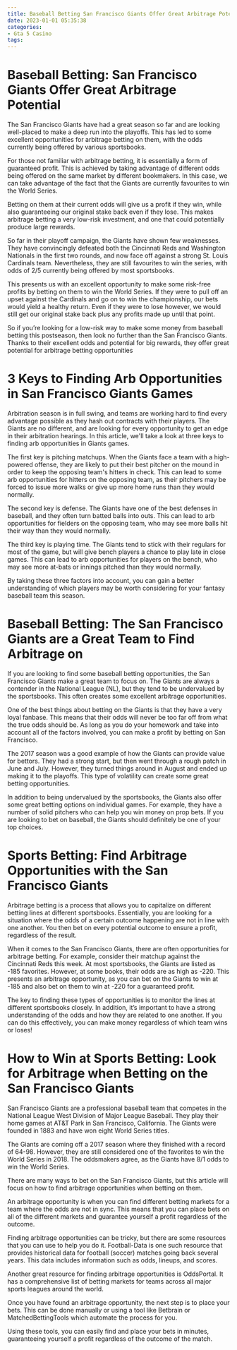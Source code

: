 ```yaml
---
title: Baseball Betting San Francisco Giants Offer Great Arbitrage Potential
date: 2023-01-01 05:35:38
categories:
- Gta 5 Casino
tags:
---
```



#  Baseball Betting: San Francisco Giants Offer Great Arbitrage Potential

The San Francisco Giants have had a great season so far and are looking well-placed to make a deep run into the playoffs. This has led to some excellent opportunities for arbitrage betting on them, with the odds currently being offered by various sportsbooks.

For those not familiar with arbitrage betting, it is essentially a form of guaranteed profit. This is achieved by taking advantage of different odds being offered on the same market by different bookmakers. In this case, we can take advantage of the fact that the Giants are currently favourites to win the World Series.

Betting on them at their current odds will give us a profit if they win, while also guaranteeing our original stake back even if they lose. This makes arbitrage betting a very low-risk investment, and one that could potentially produce large rewards.

So far in their playoff campaign, the Giants have shown few weaknesses. They have convincingly defeated both the Cincinnati Reds and Washington Nationals in the first two rounds, and now face off against a strong St. Louis Cardinals team. Nevertheless, they are still favourites to win the series, with odds of 2/5 currently being offered by most sportsbooks.

This presents us with an excellent opportunity to make some risk-free profits by betting on them to win the World Series. If they were to pull off an upset against the Cardinals and go on to win the championship, our bets would yield a healthy return. Even if they were to lose however, we would still get our original stake back plus any profits made up until that point.

So if you’re looking for a low-risk way to make some money from baseball betting this postseason, then look no further than the San Francisco Giants. Thanks to their excellent odds and potential for big rewards, they offer great potential for arbitrage betting opportunities

#  3 Keys to Finding Arb Opportunities in San Francisco Giants Games

Arbitration season is in full swing, and teams are working hard to find every advantage possible as they hash out contracts with their players. The Giants are no different, and are looking for every opportunity to get an edge in their arbitration hearings. In this article, we'll take a look at three keys to finding arb opportunities in Giants games.

The first key is pitching matchups. When the Giants face a team with a high-powered offense, they are likely to put their best pitcher on the mound in order to keep the opposing team's hitters in check. This can lead to some arb opportunities for hitters on the opposing team, as their pitchers may be forced to issue more walks or give up more home runs than they would normally.

The second key is defense. The Giants have one of the best defenses in baseball, and they often turn batted balls into outs. This can lead to arb opportunities for fielders on the opposing team, who may see more balls hit their way than they would normally.

The third key is playing time. The Giants tend to stick with their regulars for most of the game, but will give bench players a chance to play late in close games. This can lead to arb opportunities for players on the bench, who may see more at-bats or innings pitched than they would normally.

By taking these three factors into account, you can gain a better understanding of which players may be worth considering for your fantasy baseball team this season.

#  Baseball Betting: The San Francisco Giants are a Great Team to Find Arbitrage on

If you are looking to find some baseball betting opportunities, the San Francisco Giants make a great team to focus on. The Giants are always a contender in the National League (NL), but they tend to be undervalued by the sportsbooks. This often creates some excellent arbitrage opportunities.

One of the best things about betting on the Giants is that they have a very loyal fanbase. This means that their odds will never be too far off from what the true odds should be. As long as you do your homework and take into account all of the factors involved, you can make a profit by betting on San Francisco.

The 2017 season was a good example of how the Giants can provide value for bettors. They had a strong start, but then went through a rough patch in June and July. However, they turned things around in August and ended up making it to the playoffs. This type of volatility can create some great betting opportunities.

In addition to being undervalued by the sportsbooks, the Giants also offer some great betting options on individual games. For example, they have a number of solid pitchers who can help you win money on prop bets. If you are looking to bet on baseball, the Giants should definitely be one of your top choices.

#  Sports Betting: Find Arbitrage Opportunities with the San Francisco Giants

Arbitrage betting is a process that allows you to capitalize on different betting lines at different sportsbooks. Essentially, you are looking for a situation where the odds of a certain outcome happening are not in line with one another. You then bet on every potential outcome to ensure a profit, regardless of the result.

When it comes to the San Francisco Giants, there are often opportunities for arbitrage betting. For example, consider their matchup against the Cincinnati Reds this week. At most sportsbooks, the Giants are listed as -185 favorites. However, at some books, their odds are as high as -220. This presents an arbitrage opportunity, as you can bet on the Giants to win at -185 and also bet on them to win at -220 for a guaranteed profit.

The key to finding these types of opportunities is to monitor the lines at different sportsbooks closely. In addition, it’s important to have a strong understanding of the odds and how they are related to one another. If you can do this effectively, you can make money regardless of which team wins or loses!

#  How to Win at Sports Betting: Look for Arbitrage when Betting on the San Francisco Giants

San Francisco Giants are a professional baseball team that competes in the National League West Division of Major League Baseball. They play their home games at AT&T Park in San Francisco, California. The Giants were founded in 1883 and have won eight World Series titles.

The Giants are coming off a 2017 season where they finished with a record of 64-98. However, they are still considered one of the favorites to win the World Series in 2018. The oddsmakers agree, as the Giants have 8/1 odds to win the World Series.

There are many ways to bet on the San Francisco Giants, but this article will focus on how to find arbitrage opportunities when betting on them.

An arbitrage opportunity is when you can find different betting markets for a team where the odds are not in sync. This means that you can place bets on all of the different markets and guarantee yourself a profit regardless of the outcome.

Finding arbitrage opportunities can be tricky, but there are some resources that you can use to help you do it. Football-Data is one such resource that provides historical data for football (soccer) matches going back several years. This data includes information such as odds, lineups, and scores.

Another great resource for finding arbitrage opportunities is OddsPortal. It has a comprehensive list of betting markets for teams across all major sports leagues around the world.

Once you have found an arbitrage opportunity, the next step is to place your bets. This can be done manually or using a tool like Betbrain or MatchedBettingTools which automate the process for you.

Using these tools, you can easily find and place your bets in minutes, guaranteeing yourself a profit regardless of the outcome of the match.